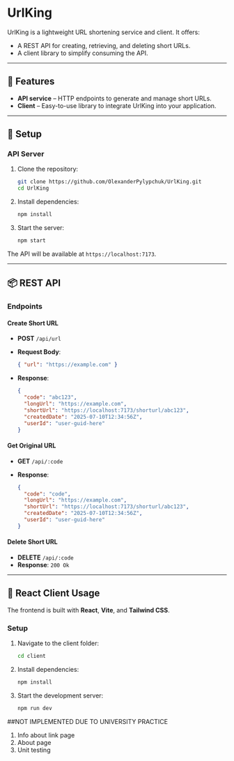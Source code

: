 # UrlKing 

UrlKing is a lightweight URL shortening service and client. It offers:

* A REST API for creating, retrieving, and deleting short URLs.
* A client library to simplify consuming the API.

---

## 🧠 Features

* **API service** – HTTP endpoints to generate and manage short URLs.
* **Client** – Easy-to-use library to integrate UrlKing into your application.

---

## 🔧 Setup

### API Server

1. Clone the repository:

   ```bash
   git clone https://github.com/OlexanderPylypchuk/UrlKing.git
   cd UrlKing
   ```
2. Install dependencies:

   ```bash
   npm install
   ```
3. Start the server:

   ```bash
   npm start
   ```

The API will be available at `https://localhost:7173`.

---

## 📦 REST API

### Endpoints

#### Create Short URL

* **POST** `/api/url`
* **Request Body**:

  ```json
  { "url": "https://example.com" }
  ```
* **Response**:

  ```json
  {
    "code": "abc123",
    "longUrl": "https://example.com",
    "shortUrl": "https://localhost:7173/shorturl/abc123",
    "createdDate": "2025-07-10T12:34:56Z",
    "userId": "user-guid-here"
  }
  ```

#### Get Original URL

* **GET** `/api/:code`
* **Response**:

  ```json
  {
    "code": "code",
    "longUrl": "https://example.com",
    "shortUrl": "https://localhost:7173/shorturl/abc123",
    "createdDate": "2025-07-10T12:34:56Z",
    "userId": "user-guid-here"
  }
  ```

#### Delete Short URL

* **DELETE** `/api/:code`
* **Response**: `200 Ok`

---

## 🚀 React Client Usage

The frontend is built with **React**, **Vite**, and **Tailwind CSS**.

### Setup

1. Navigate to the client folder:

   ```bash
   cd client
   ```
2. Install dependencies:

   ```bash
   npm install
   ```
3. Start the development server:

   ```bash
   npm run dev
   ```

##NOT IMPLEMENTED DUE TO UNIVERSITY PRACTICE

1. Info about link page
2. About page
3. Unit testing
   
